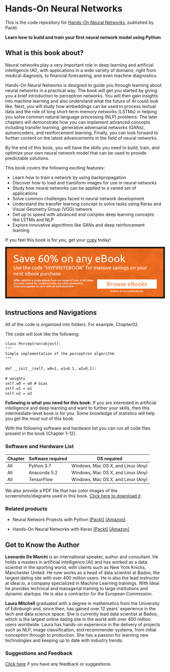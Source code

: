 # Hands-On Neural Networks

<a href="https://www.packtpub.com/big-data-and-business-intelligence/hands-neural-networks?utm_source=github&utm_medium=repository&utm_campaign="><img src="https://www.packtpub.com/media/catalog/product/cache/e4d64343b1bc593f1c5348fe05efa4a6/b/1/b10147_0.png" alt="" height="256px" align="right"></a>

This is the code repository for [Hands-On Neural Networks](https://www.packtpub.com/big-data-and-business-intelligence/hands-neural-networks?utm_source=github&utm_medium=repository&utm_campaign=), published by Packt.

**Learn how to build and train your first neural network model using Python**

## What is this book about?
Neural networks play a very important role in deep learning and artificial intelligence (AI), with applications in a wide variety of domains, right from medical diagnosis, to financial forecasting, and even machine diagnostics.

Hands-On Neural Networks is designed to guide you through learning about neural networks in a practical way. The book will get you started by giving you a brief introduction to perceptron networks. You will then gain insights into machine learning and also understand what the future of AI could look like. Next, you will study how embeddings can be used to process textual data and the role of long short-term memory networks (LSTMs) in helping you solve common natural language processing (NLP) problems. The later chapters will demonstrate how you can implement advanced concepts including transfer learning, generative adversarial networks (GANs), autoencoders, and reinforcement learning. Finally, you can look forward to further content on the latest advancements in the field of neural networks.

By the end of this book, you will have the skills you need to build, train, and optimize your own neural network model that can be used to provide predictable solutions.

This book covers the following exciting features:

* Learn how to train a network by using backpropagation
* Discover how to load and transform images for use in neural networks
* Study how neural networks can be applied to a varied set of applications
* Solve common challenges faced in neural network development
* Understand the transfer learning concept to solve tasks using Keras and Visual Geometry Group (VGG) network
* Get up to speed with advanced and complex deep learning concepts like LSTMs and NLP
* Explore innovative algorithms like GANs and deep reinforcement learning

If you feel this book is for you, get your [copy](https://www.amazon.com/dp/1-788-99259-8) today!

<a href="https://www.packtpub.com/?utm_source=github&utm_medium=banner&utm_campaign=GitHubBanner"><img src="https://raw.githubusercontent.com/PacktPublishing/GitHub/master/GitHub.png" 
alt="https://www.packtpub.com/" border="5" /></a>

## Instructions and Navigations
All of the code is organized into folders. For example, Chapter02.

The code will look like the following:
```
class Perceptron(object):
"""
Simple implementation of the perceptron algorithm
"""

def __init__(self, w0=1, w1=0.1, w2=0.1):

# weights
self.w0 = w0 # bias
self.w1 = w1
self.w2 = w2
```

**Following is what you need for this book:**
If you are interested in artificial intelligence and deep learning and want to further your skills, then this intermediate-level book is for you. Some knowledge of statistics will help you get the most out of this book.

With the following software and hardware list you can run all code files present in the book (Chapter 1-12).
### Software and Hardware List
| Chapter | Software required | OS required |
| -------- | ------------------------------------ | ----------------------------------- |
| All  | Python 3.7 | Windows, Mac OS X, and Linux (Any) |
| All | Anaconda 5.2 | Windows, Mac OS X, and Linux (Any) |
| All | TensorFlow | Windows, Mac OS X, and Linux (Any) |

We also provide a PDF file that has color images of the screenshots/diagrams used in this book. [Click here to download it](http://www.packtpub.com/sites/default/files/downloads/9781788992596_ColorImages.pdf).

### Related products
* Neural Network Projects with Python [[Packt]]() [[Amazon]](https://www.amazon.in/Neural-Network-Projects-Python-ultimate/dp/1789138906?tag=googinhydr18418-21&tag=googinkenshoo-21&ascsubtag=_k_CjwKEAjw__fnBRCNpvH8iqy4xl4SJAC4XERP_R5gxXPpp1bAjS2XRQ1l9BOMD0duq4taFCvETuquJRoCU6Dw_wcB_k_&gclid=CjwKEAjw__fnBRCNpvH8iqy4xl4SJAC4XERP_R5gxXPpp1bAjS2XRQ1l9BOMD0duq4taFCvETuquJRoCU6Dw_wcB)

* Hands-On Neural Networks with Keras  [[Packt]]() [[Amazon]](https://www.amazon.in/Hands-Neural-Networks-Keras-intelligence/dp/1789536081?tag=googinhydr18418-21&tag=googinkenshoo-21&ascsubtag=_k_CjwKEAjw__fnBRCNpvH8iqy4xl4SJAC4XERPaBdlsIQPtsPRC9wfk4ss1CJhSSNZiyo5myrf5-7mIRoCxEfw_wcB_k_&gclid=CjwKEAjw__fnBRCNpvH8iqy4xl4SJAC4XERPaBdlsIQPtsPRC9wfk4ss1CJhSSNZiyo5myrf5-7mIRoCxEfw_wcB)


## Get to Know the Author
**Leonardo De Marchi** is an international speaker, author and consultant. He holds a masters in artificial intelligence (AI) and has worked as a data scientist in the sporting world, with clients such as New York Knicks, Manchester United. He now works as a head of data scientist at Badoo, the largest dating site with over 400 million users. He is also the lead instructor at ideai.io, a company specialized in Machine Learning trainings. With Ideai he provides technical and managerial training to large institutions and dynamic startups. He is also a contractor for the European Commission.

**Laura Mitchell** graduated with a degree in mathematics from the University of Edinburgh and, since then, has gained over 12 years' experience in the tech and data science space. She is currently lead data scientist at Badoo, which is the largest online dating site in the world with over 400 million users worldwide. Laura has hands-on experience in the delivery of projects such as NLP, image classification, and recommender systems, from initial conception through to production. She has a passion for learning new technologies and keeping up to date with industry trends.


### Suggestions and Feedback
[Click here](https://docs.google.com/forms/d/e/1FAIpQLSdy7dATC6QmEL81FIUuymZ0Wy9vH1jHkvpY57OiMeKGqib_Ow/viewform) if you have any feedback or suggestions.


